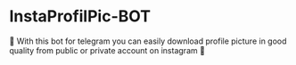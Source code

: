 # InstaProfilPic-BOT
🤖 With this bot for telegram you can easily download profile picture in good quality from public or private account on instagram 🤖
